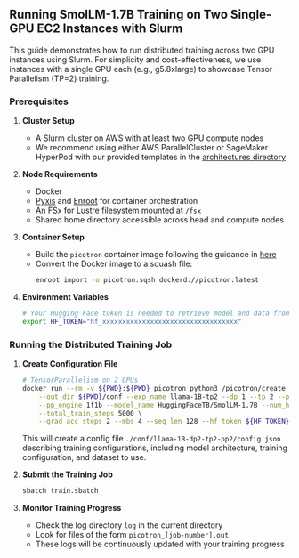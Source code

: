 ## Running SmolLM-1.7B Training on Two Single-GPU EC2 Instances with Slurm

This guide demonstrates how to run distributed training across two GPU instances using Slurm. For simplicity and cost-effectiveness, we use instances with a single GPU each (e.g., g5.8xlarge) to showcase Tensor Parallelism (TP=2) training.

### Prerequisites

1. **Cluster Setup**
   - A Slurm cluster on AWS with at least two GPU compute nodes
   - We recommend using either AWS ParallelCluster or SageMaker HyperPod with our provided templates in the [architectures directory](../../../1.architectures)

2. **Node Requirements**
   - Docker
   - [Pyxis](https://github.com/NVIDIA/pyxis) and [Enroot](https://github.com/NVIDIA/enroot) for container orchestration
   - An FSx for Lustre filesystem mounted at `/fsx`
   - Shared home directory accessible across head and compute nodes

3. **Container Setup**
   - Build the `picotron` container image following the guidance in [here](..)
   - Convert the Docker image to a squash file:
     ```bash
     enroot import -o picotron.sqsh dockerd://picotron:latest
     ```

4. **Environment Variables**
   ```bash
   # Your Hugging Face token is needed to retrieve model and data from HF Hub
   export HF_TOKEN="hf_xxxxxxxxxxxxxxxxxxxxxxxxxxxxxxxxxx"
   ```

### Running the Distributed Training Job

1. **Create Configuration File**
   ```bash
   # TensorParallelism on 2 GPUs
   docker run --rm -v ${PWD}:${PWD} picotron python3 /picotron/create_config.py \
       --out_dir ${PWD}/conf --exp_name llama-1B-tp2 --dp 1 --tp 2 --pp 1  \
       --pp_engine 1f1b --model_name HuggingFaceTB/SmolLM-1.7B --num_hidden_layers 5 \
       --total_train_steps 5000 \
       --grad_acc_steps 2 --mbs 4 --seq_len 128 --hf_token ${HF_TOKEN} 
   ```
   This will create a config file `./conf/llama-1B-dp2-tp2-pp2/config.json` describing training configurations, including model architecture, training configuration, and dataset to use.

2. **Submit the Training Job**
   ```bash
   sbatch train.sbatch
   ```

3. **Monitor Training Progress**
   - Check the log directory `log` in the current directory
   - Look for files of the form `picotron_[job-number].out`
   - These logs will be continuously updated with your training progress

